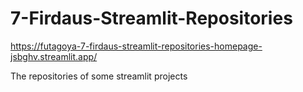 # 7-Firdaus-Streamlit-Repositories
https://futagoya-7-firdaus-streamlit-repositories-homepage-jsbghv.streamlit.app/

The repositories of some streamlit projects
